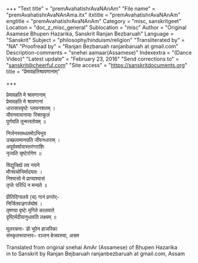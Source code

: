 +++
"Text title" = "premAvahatishrAvaNAnAm"
"File name" = "premAvahatishrAvaNAnAma.itx"
itxtitle = "premAvahatishrAvaNAnAm"
engtitle = "premAvahatishrAvaNAnAm"
Category = "misc, sanskritgeet"
Location = "doc_z_misc_general"
Sublocation = "misc"
Author = "Original Asamese Bhupen Hazarika, Sanskrit Ranjan Bezbaruah"
Language = "Sanskrit"
Subject = "philosophy/hinduism/religion"
"Transliterated by" = "NA"
"Proofread by" = "Ranjan Bezbaruah ranjanbaruah at gmail.com"
Description-comments = "snehei aamaar(Assamese)"
Indexextra = "(Dance Video)"
"Latest update" = "February 23, 2016"
"Send corrections to" = "sanskrit@cheerful.com"
"Site access" = "https://sanskritdocuments.org"
title = "प्रेमावहतिश्रावणानाम्"

+++
  
 प्रेमावहति मे श्रावणानाम्   
प्रेमावहति मे श्रावणानां  
धारासारवृष्टेः प्लावनशतम् ।  
यौवनवासनायाः रिक्तकूलं  
पूर्णयति तून्मत्ततोयम् ॥  
  
निर्जनस्तब्धतमोऽभिभूय  
उच्छलामानयति जीवनधाराम् ।  
अपूर्ववर्षायास्तरंगराशिः  
नृत्यति सृष्टेर्रागेण ॥  
  
विद्युत्क्षिप्रे तव नयने  
मौनवचोभिर्मादयतः ।  
निश्वासो मे प्राप्याश्वासं  
तृप्तेः परिधिं न मन्यते ॥  
  
प्रीतिदिग्वलये (च) गानं प्रगतेर्-  
निर्जितवज्रगर्जघोषं ।  
तृष्णया वृष्टेः मृगिते कालवाते  
दृष्टिर्मदीयानुधावति लक्ष्यम् ॥  
  
मूलरचना- डाॅ भूपेन हाजरिका  
संस्कृतरूपान्तरः- रञ्जन बेजवरुवा, असम  
  
  
Translated from original snehai AmAr (Assamese) of Bhupen Hazarika  
in to Sanskrit by Ranjan Bejbaruah ranjanbezbaruah at gmail.com, Assam  
  
